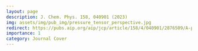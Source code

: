 ```yaml
---
layout: page
description: J. Chem. Phys. 158, 040901 (2023)
img: assets/img/pub_img/pressure_tensor_perspective.jpg
redirect: https://pubs.aip.org/aip/jcp/article/158/4/040901/2876509/A-perspective-on-the-microscopic-pressure-stress
importance: 1
category: Journal Cover
---
```

